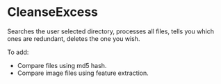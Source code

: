 # CleanseExcess

Searches the user selected directory, processes all files, tells you which ones are redundant, deletes the one you wish.

To add:
- Compare files using md5 hash.
- Compare image files using feature extraction.
